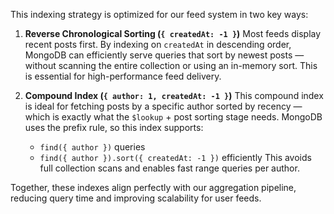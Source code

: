 This indexing strategy is optimized for our feed system in two key ways:

1. **Reverse Chronological Sorting (`{ createdAt: -1 }`)**
   Most feeds display recent posts first. By indexing on `createdAt` in descending order, MongoDB can efficiently serve queries that sort by newest posts — without scanning the entire collection or using an in-memory sort. This is essential for high-performance feed delivery.

2. **Compound Index (`{ author: 1, createdAt: -1 }`)**
   This compound index is ideal for fetching posts by a specific author sorted by recency — which is exactly what the `$lookup` + post sorting stage needs. MongoDB uses the prefix rule, so this index supports:

   * `find({ author })` queries
   * `find({ author }).sort({ createdAt: -1 })` efficiently
     This avoids full collection scans and enables fast range queries per author.

Together, these indexes align perfectly with our aggregation pipeline, reducing query time and improving scalability for user feeds.
    